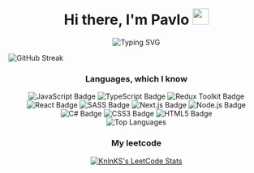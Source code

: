 
<div align="center">
  <h1 >Hi there, I'm Pavlo <img src="https://github.com/blackcater/blackcater/raw/main/images/Hi.gif" height="32"/></h1>
  <a>
    <img src="https://readme-typing-svg.herokuapp.com?font=Fira+Code&weight=500&size=22&pause=1000&color=E2F7EE&center=true&vCenter=true&random=false&width=435&lines=I`m+Frontend+student" alt="Typing SVG" />
  </a>
</div>



<a><img src="https://github-readme-streak-stats.herokuapp.com?user=stovbapavlo&theme=graywhite&border_radius=4.6&card_width=1000" alt="GitHub Streak" /></a>

<!--
<div style="display: flex; justify-content: center;">
  <img src="https://github-readme-stats.vercel.app/api?username=stovbapavlo&show_icons=true&theme=graywhite" alt="GitHub Stats">
</div>
-->

<div align="center">
  <h3> Languages, which I know </h3>
<img src="https://img.shields.io/badge/javascript-%23323330.svg?style=for-the-badge&logo=javascript&logoColor=%23F7DF1E" alt="JavaScript Badge">
<img src="https://img.shields.io/badge/typescript-%23007ACC.svg?style=for-the-badge&logo=typescript&logoColor=white" alt="TypeScript Badge">
<img src="https://img.shields.io/badge/redux--toolkit-%23764ABC.svg?style=for-the-badge&logo=redux&logoColor=white" alt="Redux Toolkit Badge">
<img src="https://img.shields.io/badge/react-%2361DAFB.svg?style=for-the-badge&logo=react&logoColor=black" alt="React Badge">
<img src="https://img.shields.io/badge/sass-%23CC6699.svg?style=for-the-badge&logo=sass&logoColor=white" alt="SASS Badge">
<img src="https://img.shields.io/badge/next.js-%23000000.svg?style=for-the-badge&logo=nextdotjs&logoColor=white" alt="Next.js Badge">
<img src="https://img.shields.io/badge/node.js-%23339933.svg?style=for-the-badge&logo=nodedotjs&logoColor=white" alt="Node.js Badge">
<img src="https://img.shields.io/badge/c%23-%23239120.svg?style=for-the-badge&logo=csharp&logoColor=white" alt="C# Badge">
<img src="https://img.shields.io/badge/css3-%231572B6.svg?style=for-the-badge&logo=css3&logoColor=white" alt="CSS3 Badge">
<img src="https://img.shields.io/badge/html5-%23E34F26.svg?style=for-the-badge&logo=html5&logoColor=white" alt="HTML5 Badge">


  
  <div>
    <img src="https://github-readme-stats.vercel.app/api/top-langs/?username=stovbapavlo&layout=compact" alt="Top Languages">
  </div>


<div align="center">
  <h3>My leetcode</h3>
</div>
  <a href="https://leetcode.com/stovbapavlo/" target="_blank">
    <img src="https://leetcode-stats-six.vercel.app/api?username=stovbapavlo" alt="KnlnKS's LeetCode Stats">
  </a>
</div>


